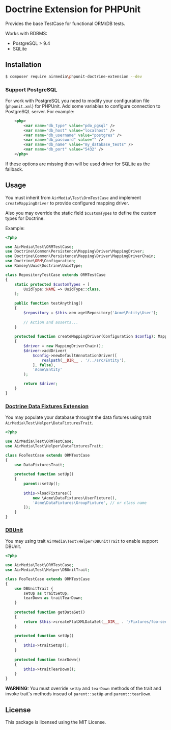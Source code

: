 # Doctrine Extension for PHPUnit

Provides the base TestCase for functional ORM\DB tests.

Works with RDBMS:

* PostgreSQL > 9.4
* SQLite

## Installation

```bash
$ composer require airmedia\phpunit-doctrine-extension --dev
```

### Support PostgreSQL

For work with PostgreSQL you need to modify your configuration file
 (`phpunit.xml`) for PHPUnit. Add some variables to configure connection
 to PostgreSQL server. For example:

```xml
    <php>
        <var name="db_type" value="pdo_pgsql" />
        <var name="db_host" value="localhost" />
        <var name="db_username" value="postgres" />
        <var name="db_password" value="" />
        <var name="db_name" value="my_database_tests" />
        <var name="db_port" value="5432" />
    </php>
```

If these options are missing then will be used driver for SQLite as the fallback.

## Usage

You must inherit from `AirMedia\Test\OrmTestCase` and implement `createMappingDriver`
to provide configured mapping driver.

Also you may override the static field `$customTypes` to define the custom types for Doctrine.

Example:

```php
<?php

use AirMedia\Test\ORMTestCase;
use Doctrine\Common\Persistence\Mapping\Driver\MappingDriver;
use Doctrine\Common\Persistence\Mapping\Driver\MappingDriverChain;
use Doctrine\ORM\Configuration;
use Ramsey\Uuid\Doctrine\UuidType;

class RepositoryTestCase extends ORMTestCase
{
    static protected $customTypes = [
        UuidType::NAME => UuidType::class,
    ];
    
    public function testAnything()
    {
        $repository = $this->em->getRepository('Acme\Entity\User');
        
        // Action and asserts...
    }
    
    protected function createMappingDriver(Configuration $config): MappingDriver
    {
        $driver = new MappingDriverChain();
        $driver->addDriver(
            $config->newDefaultAnnotationDriver([
                realpath(__DIR__ . '/../src/Entity'),
            ], false),
            'Acme\Entity'
        );

        return $driver;
    }
}
```

### [Doctrine Data Fixtures Extension](https://github.com/doctrine/data-fixtures)

You may populate your database throught the data fixtures 
using trait `AirMedia\Test\Helper\DataFixturesTrait`.

```php
<?php

use AirMedia\Test\ORMTestCase;
use AirMedia\Test\Helper\DataFixturesTrait;

class FooTestCase extends ORMTestCase
{
    use DataFixturesTrait;
    
    protected function setUp()
    {
        parent::setUp();
        
        $this->loadFixtures([
            new \Acme\DataFixtures\UserFixture(),
            'Acme\DataFixtures\GroupFixture', // or class name
        ]);
    }
}
```

### [DBUnit](https://github.com/sebastianbergmann/dbunit)

You may using trait `AirMedia\Test\Helper\DBUnitTrait` to enable support DBUnit.

```php
<?php

use AirMedia\Test\ORMTestCase;
use AirMedia\Test\Helper\DBUnitTrait;

class FooTestCase extends ORMTestCase
{
    use DBUnitTrait {
        setUp as traitSetUp;
        tearDown as traitTearDown;
    }
    
    protected function getDataSet()
    {
        return $this->createFlatXMLDataSet(__DIR__ . '/Fixtures/foo-seed.xml');
    }
    
    protected function setUp()
    {
        $this->traitSetUp();
    }
    
    protected function tearDown()
    {
        $this->traitTearDown();
    }
}
```

**WARNING:** You must override `setUp` and `tearDown` methods of the trait
and invoke trait's methods insead of `parent::setUp` and `parent::tearDown`.

## License

This package is licensed using the MIT License.
